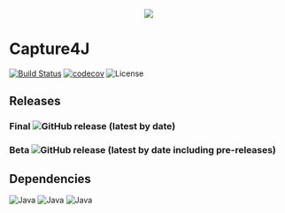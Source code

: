 
<div align="center">
<img src="https://davidbertoldi.dev/resources/img/capture.png" align="center" style="max-width:80%;" />
</div>

# Capture4J

[![Build Status](https://travis-ci.org/firaja/capture4j.svg?branch=master)](https://travis-ci.org/firaja/capture4j)
[![codecov](https://codecov.io/gh/firaja/capture4j/branch/master/graph/badge.svg)](https://codecov.io/gh/firaja/capture4j)
![License](https://img.shields.io/github/license/firaja/capture4j)

## Releases
### Final ![GitHub release (latest by date)](https://img.shields.io/github/v/release/firaja/capture4j)

### Beta ![GitHub release (latest by date including pre-releases)](https://img.shields.io/github/v/release/firaja/capture4j?include_prereleases)
## Dependencies

![Java](https://img.shields.io/badge/java-1.8-informational.svg)
![Java](https://img.shields.io/badge/aspectj--maven-1.11-informational.svg)
![Java](https://img.shields.io/badge/junit-4.3-informational.svg)
